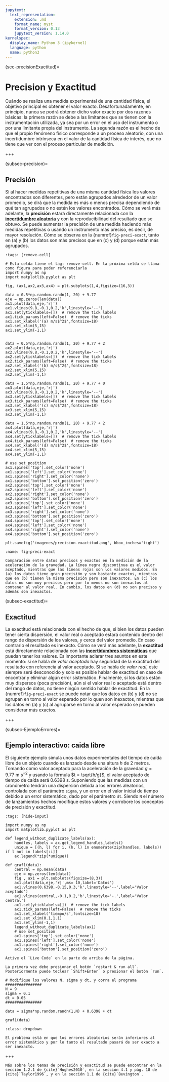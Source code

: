 ```yaml
---
jupytext:
  text_representation:
    extension: .md
    format_name: myst
    format_version: 0.13
    jupytext_version: 1.14.0
kernelspec:
  display_name: Python 3 (ipykernel)
  language: python
  name: python3
---
```


(sec-precisionExactitud)=

# Precision y Exactitud

Cuándo se realiza una medida experimental de una cantidad física, el objetivo principal es obtener el valor exacto. Desafortunadamente, en principio, nunca se podrá obtener dicho valor exacto por dos razones básicas: la primera razón se debe a las limitantes que se tienen con la instrumentación utilizada, ya sea por un error en el uso del instrumento o por una limitante propia del instrumento. La segunda razón es el hecho de que el propio fenómeno físico corresponde a un proceso aleatorio, con una incertidumbre intrínseca en el valor de la cantidad física de interés, que no tiene que ver con el proceso particular de medición.

+++

(subsec-precision)=

## Precisión
Si al hacer medidas repetitivas de una misma cantidad física los valores encontrados son diferentes, pero están agrupados alrededor de un valor promedio, se dirá que la medida es más o menos precisa dependiendo de qué tan agrupados o no estén los valores encontrados. Cómo se verá más adelante, la **precisión** estará directamente relacionada con la [**incertidumbre aleatoria**](subsec-ErrorAleatorio) y con la reproducibilidad del resultado que se obtuvo. Se puede aumentar la precisión de una medida haciendo más medidas repetitivas o usando un instrumento más preciso, es decir, de mayor resolución. Cómo se observa en la {numref}`fig-preci-exact`, tanto en (a) y (b) los datos son más precisos que en (c) y (d) porque están más agrupados.

```{code-cell} ipython3
:tags: [remove-cell]

# Esta celda tiene el tag: remove-cell. En la próxima celda se llama como figura para poder referenciarla
import numpy as np
import matplotlib.pyplot as plt

fig, (ax1,ax2,ax3,ax4) = plt.subplots(1,4,figsize=(16,3))

data = 0.5*np.random.randn(1, 20) + 9.77
eje = np.zeros(len(data))
ax1.plot(data,eje,'r|')
ax1.vlines(9.8,-0.1,0.2,'k',linestyle='--')
ax1.set(yticklabels=[])  # remove the tick labels
ax1.tick_params(left=False)  # remove the ticks
ax1.set_xlabel('(a) m/s$^2$',fontsize=18)
ax1.set_xlim(5,15)
ax1.set_ylim(-1,1)


data = 0.5*np.random.randn(1, 20) + 9.77 + 2
ax2.plot(data,eje,'r|')
ax2.vlines(9.8,-0.1,0.2,'k',linestyle='--')
ax2.set(yticklabels=[])  # remove the tick labels
ax2.tick_params(left=False)  # remove the ticks
ax2.set_xlabel('(b) m/s$^2$',fontsize=18)
ax2.set_xlim(5,15)
ax2.set_ylim(-1,1)

data = 1.5*np.random.randn(1, 20) + 9.77 + 0
ax3.plot(data,eje,'r|')
ax3.vlines(9.8,-0.1,0.2,'k',linestyle='--')
ax3.set(yticklabels=[])  # remove the tick labels
ax3.tick_params(left=False)  # remove the ticks
ax3.set_xlabel('(c) m/s$^2$',fontsize=18)
ax3.set_xlim(5,15)
ax3.set_ylim(-1,1)

data = 1.5*np.random.randn(1, 20) + 9.77 + 2
ax4.plot(data,eje,'r|')
ax4.vlines(9.8,-0.1,0.2,'k',linestyle='--')
ax4.set(yticklabels=[])  # remove the tick labels
ax4.tick_params(left=False)  # remove the ticks
ax4.set_xlabel('(d) m/s$^2$',fontsize=18)
ax4.set_xlim(5,15)
ax4.set_ylim(-1,1)

# use set_position
ax1.spines['top'].set_color('none')
ax1.spines['left'].set_color('none')
ax1.spines['right'].set_color('none')
ax1.spines['bottom'].set_position('zero')
ax2.spines['top'].set_color('none')
ax2.spines['left'].set_color('none')
ax2.spines['right'].set_color('none')
ax2.spines['bottom'].set_position('zero')
ax3.spines['top'].set_color('none')
ax3.spines['left'].set_color('none')
ax3.spines['right'].set_color('none')
ax3.spines['bottom'].set_position('zero')
ax4.spines['top'].set_color('none')
ax4.spines['left'].set_color('none')
ax4.spines['right'].set_color('none')
ax4.spines['bottom'].set_position('zero')

plt.savefig('imagenes/precision-exactitud.png', bbox_inches='tight')
```

```{figure} imagenes/precision-exactitud.png
:name: fig-preci-exact

Comparación entre datos precisos y exactos en la medición de la aceleración de la gravedad. La línea negra discontinua es el valor aceptado, mientras que las líneas rojas son los valores medidos. En (a) los datos tiene gran precisión y son bastante exactos, mientras que en (b) tienen la misma precisión pero son inexactos. En (c) los datos no son muy precisos pero por lo menos no son inexactos al contener al valor real. En cambio, los datos en (d) no son precisos y además son inexactos.
```

(subsec-exactitud)=

## Exactitud
La exactitud está relacionada con el hecho de que, si bien los datos pueden tener cierta dispersión, el valor real o aceptado estará contenido dentro del rango de dispersión de los valores, y cerca del valor promedio. En caso contrario el resultado es inexacto. Cómo se verá más adelante, la **exactitud** está directamente relacionada con las [**incertidumbres sistemáticas**](subsec-ErrorSistematico) que puedan tener los valores. Es importante aclarar tres asuntos en este momento: si se habla de *valor aceptado* hay seguridad de la exactitud del resultado con referencia al valor aceptado. Si se habla de *valor real*, este siempre será desconocido y solo es posible hablar de exactitud en caso de encontrar y eliminar algún error sistemático. Finalmente, si los datos están muy dispersos (poca precisión), aún si el valor real o aceptado está dentro del rango de datos, no tiene ningún sentido hablar de exactitud. En la {numref}`fig-preci-exact` se puede notar que los datos en (b) y (d) no se agrupan en torno al valor esperado por lo quen son inexactos, mientras que los datos en (a) y (c) al agruparse en torno al valor esperado se pueden considerar más exactos.

+++

(subsec-EjemploErrores)=
## Ejemplo interactivo: caida libre

El siguiente ejemplo simula unos datos experimentales del tiempo de caída libre de un objeto cuando es lanzado desde una altura $h$ de $2$ metros. Tomando como valor aceptado para la aceleración de la gravedad $g = 9.77 \ \text{m s}^{-2}$ y usando la fórmula $t = \sqrt{h/g}$, el valor aceptado de tiempo de caída será $0.6398 \ \text{s}$. Suponiendo que las medidas con un cronómetro tendrán una dispersión debida a los errores aleatorios, controlada con el parámetro `sigma`, y un error en el valor inicial de tiempo debido a un error sistemático, dado por el parámetro `dt`. Siendo `N` el número de lanzamientos hechos modifique estos valores y corrobore los conceptos de precisión y exactitud.

```{code-cell} ipython3
:tags: [hide-input]

import numpy as np
import matplotlib.pyplot as plt

def legend_without_duplicate_labels(ax):
    handles, labels = ax.get_legend_handles_labels()
    unique = [(h, l) for i, (h, l) in enumerate(zip(handles, labels)) if l not in labels[:i]]
    ax.legend(*zip(*unique))

def graf1(data):
    central = np.mean(data)
    eje = np.zeros(len(data))
    fig , ax1 = plt.subplots(figsize=(8,3))
    ax1.plot(data,eje,'r|',ms= 10,label='Datos')
    ax1.vlines(0.6398,-0.15,0.3,'k',linestyle='--',label='Valor aceptado')
    ax1.vlines(central,-0.1,0.2,'b',linestyle='-.',label='Valor central')
    ax1.set(yticklabels=[])  # remove the tick labels
    ax1.tick_params(left=False)  # remove the ticks
    ax1.set_xlabel('tiempo/s',fontsize=18)
    ax1.set_xlim(0.1,1.1)
    ax1.set_ylim(-1,1)
    legend_without_duplicate_labels(ax1)
    # use set_position
    ax1.spines['top'].set_color('none')
    ax1.spines['left'].set_color('none')
    ax1.spines['right'].set_color('none')
    ax1.spines['bottom'].set_position('zero')
```

```{warning}
Active el `Live Code` en la parte de arriba de la página.

La primera vez debe presionar el botón `restart & run all`. Posteriormente puede teclear `Shift+Enter` o presionar el botón `run`.
```

```{code-cell} ipython3
# Modifique los valores N, sigma y dt, y corra el programa
################
N = 9
sigma = 0.1
dt = 0.05
################

data = sigma*np.random.randn(1,N) + 0.6398 + dt

graf1(data)
```

```{admonition} Pregunta: si su experimento tiene un error sistemático, ¿cuál es el problema de mejorar la precisión indefinidamente?
:class: dropdown

El problema está en que los errores aleatorios serán inferiores al error sistemático y por lo tanto el resultado pasará de ser exacto a ser inexacto.
```

+++

```{seealso}
Más sobre los temas de precisión y exactitud se puede encontrar en la sección 1.2.1 de {cite}`Hughes2010`, en la sección 4.1 y pág. 18 de {cite}`Taylor1996`, y en la sección 1.1 de {cite}`Bevington`.
```

